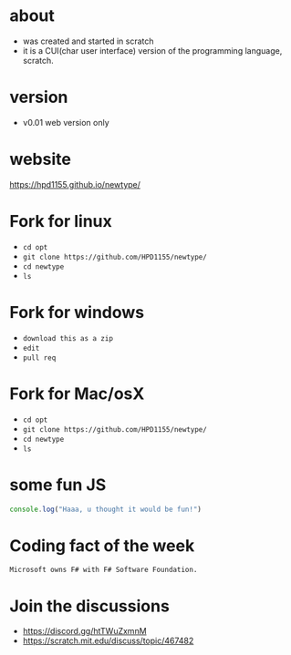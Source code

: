 # about
- was created and started in scratch
- it is a CUI(char user interface) version of the programming language, scratch.
# version
- v0.01 web version only
# website
https://hpd1155.github.io/newtype/
# Fork for linux
- ```cd opt```
- ```git clone https://github.com/HPD1155/newtype/```
- ```cd newtype```
- ```ls```
# Fork for windows
- ```download this as a zip```
- ```edit```
- ```pull req```
# Fork for Mac/osX
- ```cd opt```
- ```git clone https://github.com/HPD1155/newtype/```
- ```cd newtype```
- ```ls```
# some fun JS
```js
console.log("Haaa, u thought it would be fun!")
```
# Coding fact of the week
```Microsoft owns F# with F# Software Foundation.```
# Join the discussions
- https://discord.gg/htTWuZxmnM
- https://scratch.mit.edu/discuss/topic/467482
